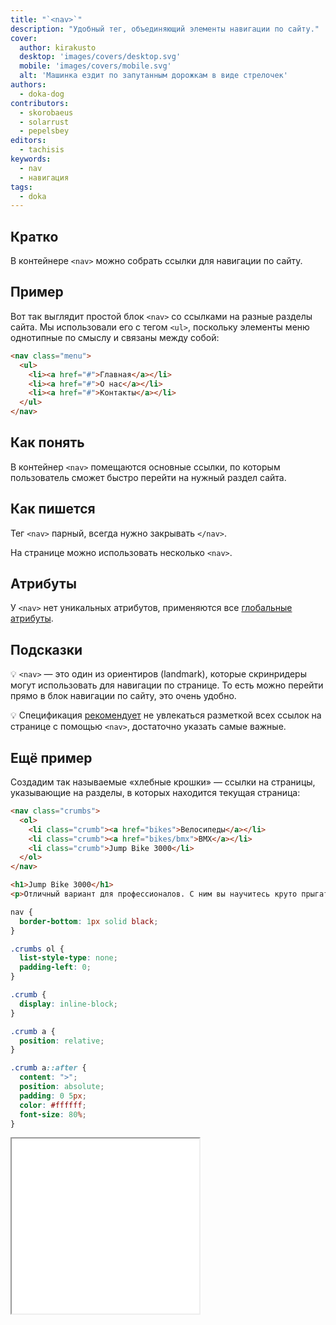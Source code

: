 ```yaml
---
title: "`<nav>`"
description: "Удобный тег, объединяющий элементы навигации по сайту."
cover:
  author: kirakusto
  desktop: 'images/covers/desktop.svg'
  mobile: 'images/covers/mobile.svg'
  alt: 'Машинка ездит по запутанным дорожкам в виде стрелочек'
authors:
  - doka-dog
contributors:
  - skorobaeus
  - solarrust
  - pepelsbey
editors:
  - tachisis
keywords:
  - nav
  - навигация
tags:
  - doka
---
```


## Кратко

В контейнере `<nav>` можно собрать ссылки для навигации по сайту.

## Пример

Вот так выглядит простой блок `<nav>` со ссылками на разные разделы сайта. Мы использовали его с тегом `<ul>`, поскольку элементы меню однотипные по смыслу и связаны между собой:

```html
<nav class="menu">
  <ul>
    <li><a href="#">Главная</a></li>
    <li><a href="#">О нас</a></li>
    <li><a href="#">Контакты</a></li>
  </ul>
</nav>
```

## Как понять

В контейнер `<nav>` помещаются основные ссылки, по которым пользователь сможет быстро перейти на нужный раздел сайта.

## Как пишется

Тег `<nav>` парный, всегда нужно закрывать `</nav>`.

На странице можно использовать несколько `<nav>`.

## Атрибуты

У `<nav>` нет уникальных атрибутов, применяются все [глобальные атрибуты](/html/global-attrs/).

## Подсказки

💡 `<nav>` — это один из ориентиров (landmark), которые скринридеры могут использовать для навигации по странице. То есть можно перейти прямо в блок навигации по сайту, это очень удобно.

💡 Спецификация [рекомендует](https://html.spec.whatwg.org/multipage/sections.html#the-nav-element) не увлекаться разметкой всех ссылок на странице с помощью `<nav>`, достаточно указать самые важные.

## Ещё пример

Создадим так называемые «хлебные крошки» — ссылки на страницы, указывающие на разделы, в которых находится текущая страница:

```html
<nav class="crumbs">
  <ol>
    <li class="crumb"><a href="bikes">Велосипеды</a></li>
    <li class="crumb"><a href="bikes/bmx">BMX</a></li>
    <li class="crumb">Jump Bike 3000</li>
  </ol>
</nav>

<h1>Jump Bike 3000</h1>
<p>Отличный вариант для профессионалов. С ним вы научитесь круто прыгать.</p>
```

```css
nav {
  border-bottom: 1px solid black;
}

.crumbs ol {
  list-style-type: none;
  padding-left: 0;
}

.crumb {
  display: inline-block;
}

.crumb a {
  position: relative;
}

.crumb a::after {
  content: ">";
  position: absolute;
  padding: 0 5px;
  color: #ffffff;
  font-size: 80%;
}
```

<iframe title="Хлебные крошки" src="demos/breadcrumbs/bikes/bmx/jump-bike-3000/" height="280"></iframe>
